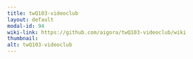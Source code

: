 ```yaml
---
title: twQ103-videoclub
layout: default
modal-id: 94
wiki-link: https://github.com/aigora/twQ103-videoclub/wiki
thumbnail: 
alt: twQ103-videoclub
---
```


